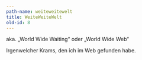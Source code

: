 ```yaml
---
path-name: weiteweitewelt
title: WeiteWeiteWelt
old-id: 8
---
```


aka. „World Wide Waiting“ oder „World Wide Web“

Irgenwelcher Krams, den ich im Web gefunden habe.

